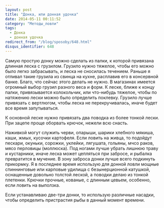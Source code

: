 ```yaml
---
layout: post
title: "Донка, или донная удочка"
date: 2014-05-11 00:11:52
category: "Методы_ловли"
tags:
  - Донка
  - донная удочка
redirect_from: "/blog/sposoby/648.html"
disqus_identifier: 648
---
```

Самую простую донку можно сделать из палки, к которой привязана длинная
леска с грузилом. Грузило нужно тяжелое, чтобы его можно было легко
забрасывать, и леска не сносилась течением. Раньше я отливал такие
грузила из свинца на кухне, расплавив его в консервной банке. Благо, что
сейчас этого делать не нужно. В магазинах имеется огромный выбор грузил
разного веса и форм. К леске, ближе к концу палки, привязывается
колокольчик, или что-нибудь тяжелое, чтобы по натяжению лески можно было
определить поклевку. Грузило лучше привязать с вертлюгом, чтобы леска не
перекручивалась, иначе будет все время запутываться.

К основной леске нужно привязать два поводка из более тонкой лески. При
зацепе проще оборвать крючок, нежели всю снасть.

Наживкой могут служить черви, опарыши, шарики хлебного мякиша, каши,
жмых, кусочки картофеля. Если ловить на живца, то подойдут пескари,
окуньки, сорожки, уклейки, лягушата, гольяны, мчсо раков, мясо перловицы
(моллюска). Под ногами лучше убрать лишнюю траву и кустарники, иначе
леска может цепляться при забросе, и рыбалка превратится в мучение. В
зону заброса донки лучше всего подкинуть прикормку. Я в последнее время
использую для донной ловли мощные спиннинговые или карповые удилища с
безынерционной катушкой, оснащенные довольно толстой леской, а поводки
делаю из тонкой плетенки. Крючки прочные, кованые, с длинным цевьем,
особенно, если ловить на выползка.

Если устанавливаю две-три донки, то использую различные насадки, чтобы
определить пристрастия рыбы в данный момент времени.
